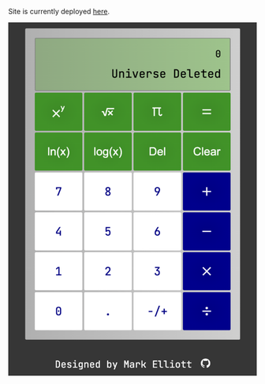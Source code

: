 Site is currently deployed [here](https://mark-elliott5.github.io/Calculator/).

![Calculator](images/Calculator.png?)